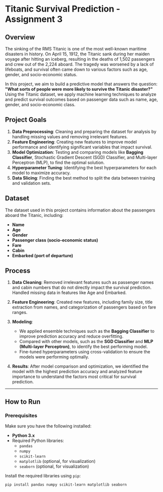 # Titanic Survival Prediction - Assignment 3

## Overview

The sinking of the RMS Titanic is one of the most well-known maritime disasters in history. On April 15, 1912, the Titanic sank during her maiden voyage after hitting an iceberg, resulting in the deaths of 1,502 passengers and crew out of the 2,224 aboard. The tragedy was worsened by a lack of lifeboats, and survival often came down to various factors such as age, gender, and socio-economic status.

In this project, we aim to build a predictive model that answers the question: **"What sorts of people were more likely to survive the Titanic disaster?"** Using the Titanic dataset, we apply machine learning techniques to analyze and predict survival outcomes based on passenger data such as name, age, gender, and socio-economic class.

## Project Goals

1. **Data Preprocessing**: Cleaning and preparing the dataset for analysis by handling missing values and removing irrelevant features.
2. **Feature Engineering**: Creating new features to improve model performance and identifying significant variables that impact survival.
3. **Model Optimization**: Testing and comparing models like **Bagging Classifier**, Stochastic Gradient Descent (SGD) Classifier, and Multi-layer Perceptron (MLP), to find the optimal solution.
4. **Hyperparameter Tuning**: Identifying the best hyperparameters for each model to maximize accuracy.
5. **Data Slicing**: Finding the best method to split the data between training and validation sets.

## Dataset

The dataset used in this project contains information about the passengers aboard the Titanic, including:

- **Name**
- **Age**
- **Gender**
- **Passenger class (socio-economic status)**
- **Fare**
- **Cabin**
- **Embarked (port of departure)**

## Process

1. **Data Cleaning**: Removed irrelevant features such as passenger names and cabin numbers that do not directly impact the survival prediction. Handled missing data in features like Age and Embarked.
   
2. **Feature Engineering**: Created new features, including family size, title extraction from names, and categorization of passengers based on fare ranges.

3. **Modeling**:
   - We applied ensemble techniques such as the **Bagging Classifier** to improve prediction accuracy and reduce overfitting.
   - Compared with other models, such as the **SGD Classifier** and **MLP (Multi-layer Perceptron)**, to identify the best performing model.
   - Fine-tuned hyperparameters using cross-validation to ensure the models were performing optimally.

4. **Results**: After model comparison and optimization, we identified the model with the highest prediction accuracy and analyzed feature importance to understand the factors most critical for survival prediction.

---

## How to Run

### Prerequisites

Make sure you have the following installed:

- **Python 3.x**
- Required Python libraries:
  - `pandas`
  - `numpy`
  - `scikit-learn`
  - `matplotlib` (optional, for visualization)
  - `seaborn` (optional, for visualization)

Install the required libraries using `pip`:

```bash
pip install pandas numpy scikit-learn matplotlib seaborn
